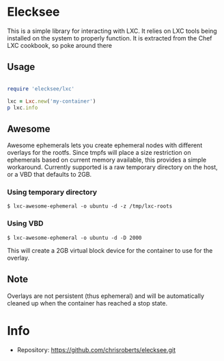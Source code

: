 # Elecksee

This is a simple library for interacting with LXC. It relies on
LXC tools being installed on the system to properly function.
It is extracted from the Chef LXC cookbook, so poke around there

## Usage

```ruby

require 'elecksee/lxc'

lxc = Lxc.new('my-container')
p lxc.info
```

## Awesome

Awesome ephemerals lets you create ephemeral nodes with different
overlays for the rootfs. Since tmpfs will place a size restriction
on ephemerals based on current memory available, this provides a
simple workaround. Currently supported is a raw temporary directory
on the host, or a VBD that defaults to 2GB.

### Using temporary directory

```
$ lxc-awesome-ephemeral -o ubuntu -d -z /tmp/lxc-roots
```

### Using VBD

```
$ lxc-awesome-ephemeral -o ubuntu -d -D 2000
```

This will create a 2GB virtual block device for the container
to use for the overlay.

Note
----

Overlays are not persistent (thus ephemeral) and will be automatically
cleaned up when the container has reached a stop state.

# Info

* Repository: https://github.com/chrisroberts/elecksee.git